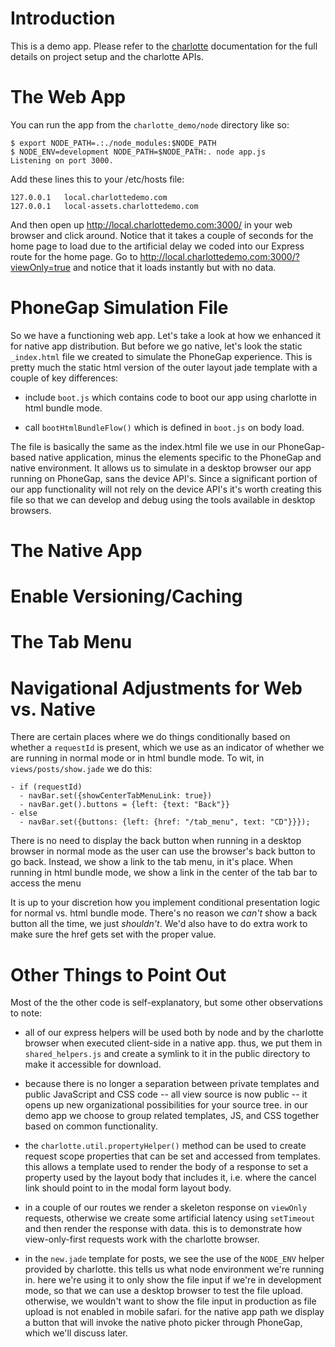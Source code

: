 # Introduction

This is a demo app. Please refer to the [charlotte][] documentation for the
full details on project setup and the charlotte APIs.

# The Web App

You can run the app from the `charlotte_demo/node` directory like so:

    $ export NODE_PATH=.:./node_modules:$NODE_PATH
    $ NODE_ENV=development NODE_PATH=$NODE_PATH:. node app.js
    Listening on port 3000.
  
Add these lines this to your /etc/hosts file:

    127.0.0.1   local.charlottedemo.com
    127.0.0.1   local-assets.charlottedemo.com

And then open up http://local.charlottedemo.com:3000/ in your web browser and
click around. Notice that it takes a couple of seconds for the home page to
load due to the artificial delay we coded into our Express route for the home
page. Go to http://local.charlottedemo.com:3000/?viewOnly=true and notice that
it loads instantly but with no data.
 
# PhoneGap Simulation File

So we have a functioning web app. Let's take a look at how we enhanced it for
native app distribution. But before we go native, let's look the static
`_index.html` file we created to simulate the PhoneGap experience. This is
pretty much the static html version of the outer layout jade template with a
couple of key differences:

* include `boot.js` which contains code to boot our app using charlotte in
html bundle mode.

* call `bootHtmlBundleFlow()` which is defined in `boot.js` on body load.

The file is basically the same as the index.html file we use in our
PhoneGap-based native application, minus the elements specific to the PhoneGap
and native environment. It allows us to simulate in a desktop browser our app
running on PhoneGap, sans the device API's. Since a significant portion of our
app functionality will not rely on the device API's it's worth creating this
file so that we can develop and debug using the tools available in desktop
browsers.

# The Native App

# Enable Versioning/Caching

# The Tab Menu

# Navigational Adjustments for Web vs. Native 

There are certain places where we do things conditionally based on whether a
`requestId` is present, which we use as an indicator of whether we are running
in normal mode or in html bundle mode. To wit, in `views/posts/show.jade` we
do this:

    - if (requestId)
      - navBar.set({showCenterTabMenuLink: true})
      - navBar.get().buttons = {left: {text: "Back"}}
    - else 
      - navBar.set({buttons: {left: {href: "/tab_menu", text: "CD"}}});
  

There is no need to display the back button when running in a desktop browser
in normal mode as the user can use the browser's back button to go back.
Instead, we show a link to the tab menu, in it's place. When running in html
bundle mode, we show a link in the center of the tab bar to access the menu

It is up to your discretion how you implement conditional presentation logic
for normal vs. html bundle mode. There's no reason we *can't* show a back
button all the time, we just *shouldn't*. We'd also have to do extra work to
make sure the href gets set with the proper value.

# Other Things to Point Out

Most of the the other code is self-explanatory, but some other observations
to note:

* all of our express helpers will be used both by node and by the charlotte
  browser when executed client-side in a native app. thus, we put them in
  `shared_helpers.js` and create a symlink to it in the public directory to
  make it accessible for download.

* because there is no longer a separation between private templates and public
  JavaScript and CSS code -- all view source is now public -- it opens up new
  organizational possibilities for your source tree. in our demo app we choose
  to group related templates, JS, and CSS together based on common
  functionality.

* the `charlotte.util.propertyHelper()` method can be used to create request
  scope properties that can be set and accessed from templates. this allows a
  template used to render the body of a response to set a property used by the
  layout body that includes it, i.e. where the cancel link should point to in
  the modal form layout body.

* in a couple of our routes we render a skeleton response on `viewOnly`
  requests, otherwise we create some artificial latency using `setTimeout` and
  then render the response with data. this is to demonstrate how
  view-only-first requests work with the charlotte browser.

* in the `new.jade` template for posts, we see the use of the `NODE_ENV`
  helper provided by charlotte. this tells us what node environment we're
  running in. here we're using it to only show the file input if we're in
  development mode, so that we can use a desktop browser to test the file
  upload. otherwise, we wouldn't want to show the file input in production as
  file upload is not enabled in mobile safari. for the native app path we
  display a button that will invoke the native photo picker through PhoneGap,
  which we'll discuss later.



[charlotte]: https://github.com/danieldkim/charlotte  "Charlotte"

